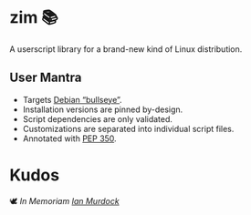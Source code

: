<!-- This Source Code Form is subject to the terms of the Mozilla Public
   - License, v. 2.0. If a copy of the MPL was not distributed with this
   - file, You can obtain one at https://mozilla.org/MPL/2.0/. -->

# zim 📚
A userscript library for a brand-new kind of Linux distribution.

## User Mantra
- Targets [Debian “bullseye”](https://www.debian.org/releases/bullseye/).
- Installation versions are pinned by-design.
- Script dependencies are only validated.
- Customizations are separated into individual script files.
- Annotated with [PEP 350](https://peps.python.org/pep-0350/).

# Kudos
🕊️ *In Memoriam [Ian Murdock](https://en.wikipedia.org/wiki/Ian_Murdock)*
